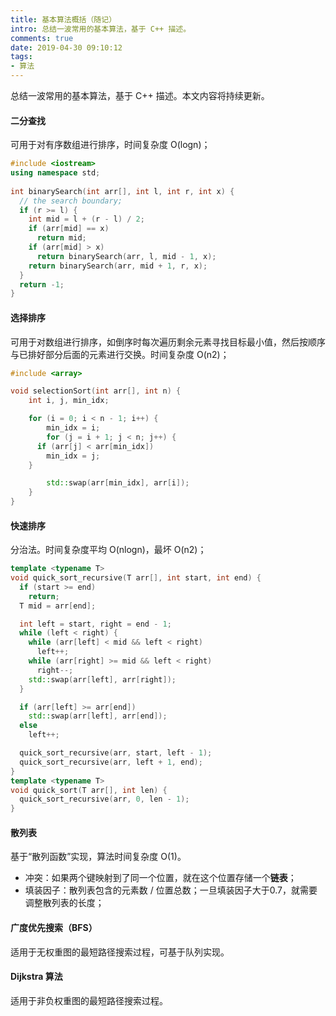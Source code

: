 ```yaml
---
title: 基本算法概括（随记）
intro: 总结一波常用的基本算法，基于 C++ 描述。
comments: true
date: 2019-04-30 09:10:12
tags:
- 算法
---
```


总结一波常用的基本算法，基于 C++ 描述。本文内容将持续更新。

#### 二分查找

可用于对有序数组进行排序，时间复杂度 O(logn)；

```cpp
#include <iostream> 
using namespace std; 
  
int binarySearch(int arr[], int l, int r, int x) {
  // the search boundary;
  if (r >= l) { 
    int mid = l + (r - l) / 2; 
    if (arr[mid] == x)
      return mid; 
    if (arr[mid] > x)
      return binarySearch(arr, l, mid - 1, x); 
    return binarySearch(arr, mid + 1, r, x); 
  } 
  return -1;
}
```

#### 选择排序

可用于对数组进行排序，如倒序时每次遍历剩余元素寻找目标最小值，然后按顺序与已排好部分后面的元素进行交换。时间复杂度 O(n2)；

```cpp
#include <array>

void selectionSort(int arr[], int n) { 
	int i, j, min_idx; 

	for (i = 0; i < n - 1; i++) { 
		min_idx = i; 
		for (j = i + 1; j < n; j++) {
      if (arr[j] < arr[min_idx]) 
        min_idx = j; 
    }

		std::swap(arr[min_idx], arr[i]); 
	} 
} 
```

#### 快速排序

分治法。时间复杂度平均 O(nlogn)，最坏 O(n2)；

```cpp
template <typename T>
void quick_sort_recursive(T arr[], int start, int end) {
  if (start >= end)
    return;
  T mid = arr[end];

  int left = start, right = end - 1;
  while (left < right) {
    while (arr[left] < mid && left < right)
      left++;
    while (arr[right] >= mid && left < right)
      right--;
    std::swap(arr[left], arr[right]);
  }

  if (arr[left] >= arr[end])
    std::swap(arr[left], arr[end]);
  else
    left++;

  quick_sort_recursive(arr, start, left - 1);
  quick_sort_recursive(arr, left + 1, end);
}
template <typename T>
void quick_sort(T arr[], int len) {
  quick_sort_recursive(arr, 0, len - 1);
}
```

#### 散列表

基于“散列函数”实现，算法时间复杂度 O(1)。

* 冲突：如果两个键映射到了同一个位置，就在这个位置存储一个**链表**；
* 填装因子：散列表包含的元素数 / 位置总数；一旦填装因子大于0.7，就需要调整散列表的长度；


#### 广度优先搜索（BFS）

适用于无权重图的最短路径搜索过程，可基于队列实现。


#### Dijkstra 算法

适用于非负权重图的最短路径搜索过程。